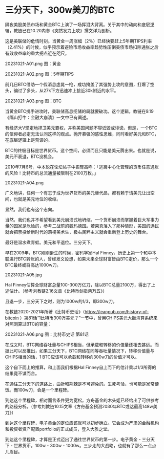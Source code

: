 # 三分天下，300w美刀的BTC

隔夜美股美债市场和黄金BTC上演了一场挥泪大背离。关于其中的动向和底层逻辑，教链已在10.20内参《突然发力上攻》撰文详为剖析。

这是美联储的危情时刻。当黄金一周涨幅（2%）已经快要赶上5年期TIPS利率（2.41%）的时候，似乎预示着避险市场收益率趋势性压倒美债市场扣除通胀之后有效收益率的重大拐点近在咫尺。

20231021-A01.png
图：黄金

20231021-A02.png
图：5年期TIPS

前几日BTC借助一个假消息虚晃一枪，成功掩盖了其强势上攻的意图，打爆了空头，骗过了多头，从27k下方迅速冲上接近30k附近的水平。

20231021-A03.png
图：BTC

当黄金BTC携手进攻时，美联储高息揽储的局就要破功。这个逻辑，教链在9.19《隔山打牛：金融大崩溃》一文中已有阐述。

有经济大V坚定地捍卫美元霸权，并称美国问题不容诋毁或诽谤。但是，一个BTC的信仰者必定无法认同这样的观点。抛开慕强的感性思维，同时看好美元和BTC，在底层逻辑上是荒谬的。

BTC的终极目标是世界货币。这个空间，必须而且只能是美元腾出来。也就是说，美元不衰退，BTC没机会。

2010年7月6号，中本聪在论坛帖子中振臂高呼：「逃离中心化管理的货币任意通胀的风险！比特币的总流通量被限制在2100万枚。」

20231021-A04.png

广义地讲，任何一个有志于成为世界货币的美元替代品，都有赖于请美元让出空间，也就是美元地位的收缩。

显然，我们也有这个志向。

当然，我们也并不希望看到美元崩溃式地坍缩。一个货币崩溃而掌握着巨大军事力量的国家是危险的，参考二战前的魏玛德国。若果真落入了那种情形，美国的选民就会把票投给新时代的落榜美术生，极右民粹主义就会重新登上历史的舞台。

最好是温水煮青蛙。美元和平退位。三分天下。

早在2009年，BTC刚刚诞生的时候，密码学家Hal Finney，历史上第一个和中本聪进行BTC转账的人，曾经发文设想，如果未来全球财富皆由BTC定价，那么一个BTC最终或将高达1000w刀。

20231021-A05.jpg

Hal Finney估算全球财富总量100-300万亿刀，除以BTC总量2100万，得出了上述估计。（参考刘教链2.16文章《比特币剑指两万五》）

且退一步，三分天下之时，则为1000w的1/3，即300w刀。

在教链2020-2021年所著《比特币史话》（https://leanpub.com/history-of-bitcoin ）第81话“1比特币300万美元？”一节中，曾用CHIPS美元大额清算系统来对照测算过BTC的容量：

20231021-A06.png
图：比特币史话 第81话

在成文时，BTC网络吞吐量与CHIPS相当，但承载和转移的价值量还相去甚远。而据此可以反推出，如果三分天下，BTC网络在同等吞吐量情况下，转移价值量与CHIPS相当的话，1 BTC应该可以承载和转移约300w刀的价值才可以。

这个自下而上的推算，和上面我们根据Hal Finney自上而下的估计乘以1/3所得的结果竟不谋而合。

在通往三分天下的道路上，曲折和荆棘是不可避免的。生死考验，也可能是家常便饭。而100w刀，会是一个里程碑。

到达这个里程碑，相对而言条件更为宽松。方舟基金的木头姐已经给出了可供参考的路径分析。（参考刘教链10.15文章《方舟基金预测2030年BTC或达最高148w美刀》）

到达这个里程碑，电子黄金的定位应该就可以初步确立。它会成为严肃的金融机构和投资者资产配置portfolio的正式成员，登入大雅之堂。

到达这个里程碑，才算是正式迈出了通往世界货币的第一步。电子黄金 - 三分天下 - 世界货币。100w - 300w - 1000w。三步走的大战略，也就有了那么一点点儿眉目。

